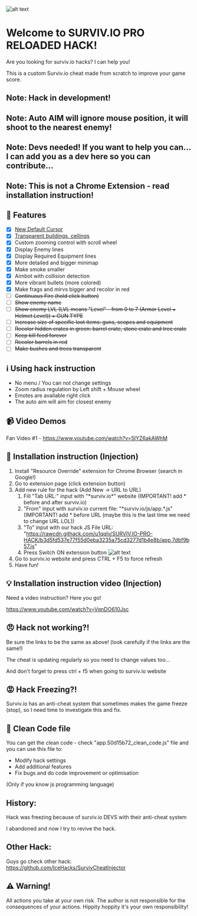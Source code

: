 ![alt text](https://cdn.jsdelivr.net/gh/u1qqlv/SURVIV.IO-PRO-HACK/screenshot.png "Survivio Banner")

# Welcome to SURVIV.IO PRO RELOADED HACK!
Are you looking for surviv.io hacks? I can help you!

This is a custom Surviv.io cheat made from scratch to improve your game score.

## Note: Hack in development!
## Note: Auto AIM will ignore mouse position, it will shoot to the nearest enemy!
## Note: Devs needed! If you want to help you can... I can add you as a dev here so you can contribute...
## Note: This is not a Chrome Extension - read installation instruction!

## :gift: Features

- [x] [New Default Cursor](https://github.com/u1qqlv/SURVIV.IO-PRO-HACK/blob/master/devs/custom-cursor.md)
- [x] [Transparent buildings, ceilings](https://github.com/u1qqlv/SURVIV.IO-PRO-HACK/blob/master/devs/transparent-buildings.md)
- [x] Custom zooming control with scroll wheel
- [x] Display Enemy lines
- [x] Display Required Equipment lines
- [x] More detailed and bigger minimap
- [x] Make smoke smaller
- [x] Aimbot with collision detection
- [x] More vibrant bullets (more colored)
- [x] Make frags and mirvs bigger and recolor in red
- [ ] ~~Continuous Fire (hold click button)~~
- [ ] ~~Show enemy name~~
- [ ] ~~Show enemy LVL (LVL means "Level" - from 0 to 7 (Armor Level + Helmet Level)) + GUN TYPE~~
- [ ] ~~Increase size of specific loot items: guns, scopes and equipment~~
- [ ] ~~Recolor hidden crates in green: barrel crate, stone crate and tree crate~~
- [ ] ~~Keep kill feed forever~~
- [ ] ~~Recolor barrels in red~~
- [ ] ~~Make bushes and trees transparent~~

## :information_source: Using hack instruction

- No menu / You can not change settings
- Zoom radius regulation by Left shift + Mouse wheel
- Emotes are available right click
- The auto aim will aim for closest enemy


## :video_camera: Video Demos
Fan Video #1 - https://www.youtube.com/watch?v=5IYZ6akAWhM


## :wrench: Installation instruction (Injection)

1. Install "Resource Override" extension for Chrome Browser (search in Google!)
2. Go to extension page (click extension button)
3. Add new rule for the hack (Add New -> URL to URL)
    1. Fill "Tab URL:" input with "\*surviv.io\*" website (IMPORTANT! add \* before and after surviv.io)
    2. "From" input with surviv.io current file: "\*surviv.io/js/app.*.js" (IMPORTANT! add \* before URL (maybe this is the last time we need to change URL LOL))
    3. "To" input with our hack JS File URL: "https://rawcdn.githack.com/u1qqlv/SURVIV.IO-PRO-HACK/b3d5fd537e77f55d0eba3235a75cd3277d1b4e8b/app.7dbf9b57.js"
    4. Press Switch ON extension button 
    ![alt text](https://cdn.jsdelivr.net/gh/u1qqlv/SURVIV.IO-PRO-HACK/resource-override.png "Extension settings")
4. Go to surviv.io website and press CTRL + F5 to force refresh
5. Have fun!

## :bulb: Installation instruction video (Injection)

Need a video instruction? Here you go! 

https://www.youtube.com/watch?v=VqnDO610Jsc

## :angry: Hack not working?!
Be sure the links to be the same as above! (look carefully if the links are the same!)

The cheat is updating regularly so you need to change values too...

And don't forget to press ctrl + f5 when going to surviv.io website

## :rage: Hack Freezing?!
Surviv.io has an anti-cheat system that sometimes makes the game freeze (stop), so I need time to investigate this and fix.

## :ice_cream: Clean Code file
You can get the clean code - check "app.50d15b72_clean_code.js" file and you can use this file to:
* Modify hack settings
* Add additional features
* Fix bugs and do code improvement or optimisation

(Only if you know js programming language)

## History:
Hack was freezing because of surviv.io DEVS with their anti-cheat system

I abandoned and now I try to revive the hack.

## Other Hack: 
Guys go check other hack: https://github.com/IceHacks/SurvivCheatInjector

## :warning: Warning!
All actions you take at your own risk. The author is not responsible for the consequences of your actions.
Hippity hoppity it's your own responsibility!
